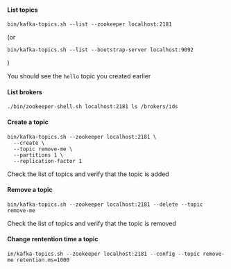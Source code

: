 #### List topics

````
bin/kafka-topics.sh --list --zookeeper localhost:2181
````

(or 
````
bin/kafka-topics.sh --list --bootstrap-server localhost:9092
````
)

You should see the `hello` topic you created earlier

#### List brokers

````
./bin/zookeeper-shell.sh localhost:2181 ls /brokers/ids
````


#### Create a topic

````
bin/kafka-topics.sh --zookeeper localhost:2181 \
  --create \
  --topic remove-me \
  --partitions 1 \
  --replication-factor 1
````

Check the list of topics and verify that the topic is added

#### Remove a topic

````
bin/kafka-topics.sh --zookeeper localhost:2181 --delete --topic remove-me
````

Check the list of topics and verify that the topic is removed


#### Change rentention time a topic

````
in/kafka-topics.sh --zookeeper localhost:2181 --config --topic remove-me retention.ms=1000
````

